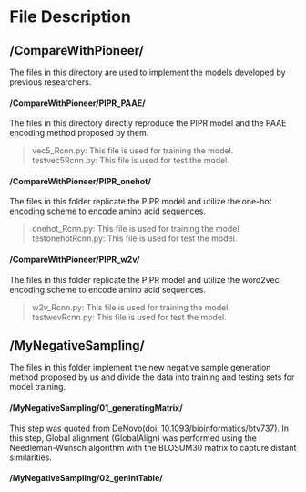# File Description

## /CompareWithPioneer/
The files in this directory are used to implement the models developed by previous researchers.

#### /CompareWithPioneer/PIPR_PAAE/
The files in this directory directly reproduce the PIPR model and the PAAE encoding method proposed by them.  
>vec5_Rcnn.py: This file is used for training the model.   
>testvec5Rcnn.py: This file is used for test the model.  

#### /CompareWithPioneer/PIPR_onehot/
The files in this folder replicate the PIPR model and utilize the one-hot encoding scheme to encode amino acid sequences.  
>onehot_Rcnn.py: This file is used for training the model.   
>testonehotRcnn.py: This file is used for test the model.

#### /CompareWithPioneer/PIPR_w2v/
The files in this folder replicate the PIPR model and utilize the word2vec encoding scheme to encode amino acid sequences.
>w2v_Rcnn.py: This file is used for training the model.   
>testwevRcnn.py: This file is used for test the model.

## /MyNegativeSampling/
The files in this folder implement the new negative sample generation method proposed by us and 
divide the data into training and testing sets for model training.  

#### /MyNegativeSampling/01_generatingMatrix/
This step was quoted from DeNovo(doi: 10.1093/bioinformatics/btv737). In this step, Global alignment (GlobalAlign) was performed using the 
Needleman-Wunsch algorithm with the BLOSUM30 matrix to capture distant similarities.  

#### /MyNegativeSampling/02_genIntTable/
